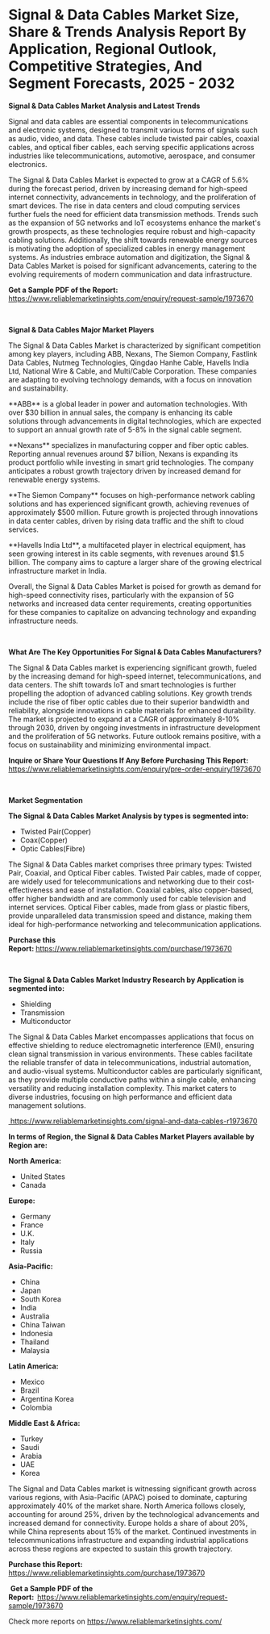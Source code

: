 <p><h1>Signal & Data Cables Market Size, Share & Trends Analysis Report By Application, Regional Outlook, Competitive Strategies, And Segment Forecasts, 2025 - 2032</h1></p><p><strong>Signal & Data Cables Market Analysis and Latest Trends</strong></p>
<p><p>Signal and data cables are essential components in telecommunications and electronic systems, designed to transmit various forms of signals such as audio, video, and data. These cables include twisted pair cables, coaxial cables, and optical fiber cables, each serving specific applications across industries like telecommunications, automotive, aerospace, and consumer electronics.</p><p>The Signal & Data Cables Market is expected to grow at a CAGR of 5.6% during the forecast period, driven by increasing demand for high-speed internet connectivity, advancements in technology, and the proliferation of smart devices. The rise in data centers and cloud computing services further fuels the need for efficient data transmission methods. Trends such as the expansion of 5G networks and IoT ecosystems enhance the market's growth prospects, as these technologies require robust and high-capacity cabling solutions. Additionally, the shift towards renewable energy sources is motivating the adoption of specialized cables in energy management systems. As industries embrace automation and digitization, the Signal & Data Cables Market is poised for significant advancements, catering to the evolving requirements of modern communication and data infrastructure.</p></p>
<p><strong>Get a Sample PDF of the Report:&nbsp;</strong> <a href="https://www.reliablemarketinsights.com/enquiry/request-sample/1973670?utm_campaign=2232&utm_medium=2&utm_source=Github&utm_content=ia&utm_term=07042025&utm_id=signal-data-cables">https://www.reliablemarketinsights.com/enquiry/request-sample/1973670</a></p>
<p>&nbsp;</p>
<p><strong>Signal & Data Cables Major Market Players</strong></p>
<p><p>The Signal & Data Cables Market is characterized by significant competition among key players, including ABB, Nexans, The Siemon Company, Fastlink Data Cables, Nutmeg Technologies, Qingdao Hanhe Cable, Havells India Ltd, National Wire & Cable, and Multi/Cable Corporation. These companies are adapting to evolving technology demands, with a focus on innovation and sustainability.</p><p>**ABB** is a global leader in power and automation technologies. With over $30 billion in annual sales, the company is enhancing its cable solutions through advancements in digital technologies, which are expected to support an annual growth rate of 5-8% in the signal cable segment.</p><p>**Nexans** specializes in manufacturing copper and fiber optic cables. Reporting annual revenues around $7 billion, Nexans is expanding its product portfolio while investing in smart grid technologies. The company anticipates a robust growth trajectory driven by increased demand for renewable energy systems.</p><p>**The Siemon Company** focuses on high-performance network cabling solutions and has experienced significant growth, achieving revenues of approximately $500 million. Future growth is projected through innovations in data center cables, driven by rising data traffic and the shift to cloud services.</p><p>**Havells India Ltd**, a multifaceted player in electrical equipment, has seen growing interest in its cable segments, with revenues around $1.5 billion. The company aims to capture a larger share of the growing electrical infrastructure market in India. </p><p>Overall, the Signal & Data Cables Market is poised for growth as demand for high-speed connectivity rises, particularly with the expansion of 5G networks and increased data center requirements, creating opportunities for these companies to capitalize on advancing technology and expanding infrastructure needs.</p></p>
<p>&nbsp;</p>
<p><strong>What Are The Key Opportunities For Signal & Data Cables Manufacturers?</strong></p>
<p><p>The Signal & Data Cables market is experiencing significant growth, fueled by the increasing demand for high-speed internet, telecommunications, and data centers. The shift towards IoT and smart technologies is further propelling the adoption of advanced cabling solutions. Key growth trends include the rise of fiber optic cables due to their superior bandwidth and reliability, alongside innovations in cable materials for enhanced durability. The market is projected to expand at a CAGR of approximately 8-10% through 2030, driven by ongoing investments in infrastructure development and the proliferation of 5G networks. Future outlook remains positive, with a focus on sustainability and minimizing environmental impact.</p></p>
<p><strong>Inquire or Share Your Questions If Any Before Purchasing This Report:</strong> <a href="https://www.reliablemarketinsights.com/enquiry/pre-order-enquiry/1973670?utm_campaign=2232&utm_medium=2&utm_source=Github&utm_content=ia&utm_term=07042025&utm_id=signal-data-cables">https://www.reliablemarketinsights.com/enquiry/pre-order-enquiry/1973670</a></p>
<p>&nbsp;</p>
<p><strong>Market Segmentation</strong></p>
<p><strong>The Signal & Data Cables Market Analysis by types is segmented into:</strong></p>
<p><ul><li>Twisted Pair(Copper)</li><li>Coax(Copper)</li><li>Optic Cables(Fibre)</li></ul></p>
<p><p>The Signal & Data Cables market comprises three primary types: Twisted Pair, Coaxial, and Optical Fiber cables. Twisted Pair cables, made of copper, are widely used for telecommunications and networking due to their cost-effectiveness and ease of installation. Coaxial cables, also copper-based, offer higher bandwidth and are commonly used for cable television and internet services. Optical Fiber cables, made from glass or plastic fibers, provide unparalleled data transmission speed and distance, making them ideal for high-performance networking and telecommunication applications.</p></p>
<p><strong>Purchase this Report:&nbsp;</strong><a href="https://www.reliablemarketinsights.com/purchase/1973670?utm_campaign=2232&utm_medium=2&utm_source=Github&utm_content=ia&utm_term=07042025&utm_id=signal-data-cables">https://www.reliablemarketinsights.com/purchase/1973670</a></p>
<p>&nbsp;</p>
<p><strong>The Signal & Data Cables Market Industry Research by Application is segmented into:</strong></p>
<p><ul><li>Shielding</li><li>Transmission</li><li>Multiconductor</li></ul></p>
<p><p>The Signal & Data Cables Market encompasses applications that focus on effective shielding to reduce electromagnetic interference (EMI), ensuring clean signal transmission in various environments. These cables facilitate the reliable transfer of data in telecommunications, industrial automation, and audio-visual systems. Multiconductor cables are particularly significant, as they provide multiple conductive paths within a single cable, enhancing versatility and reducing installation complexity. This market caters to diverse industries, focusing on high performance and efficient data management solutions.</p></p>
<p><a href="https://www.reliablemarketinsights.com/signal-and-data-cables-r1973670?utm_campaign=2232&utm_medium=2&utm_source=Github&utm_content=ia&utm_term=07042025&utm_id=signal-data-cables">&nbsp;https://www.reliablemarketinsights.com/signal-and-data-cables-r1973670</a></p>
<p><strong>In terms of Region, the Signal & Data Cables Market Players available by Region are:</strong></p>
<p>
    <p> <strong> North America: </strong>
        <ul>
            <li>United States</li>
            <li>Canada</li>
        </ul>
        </p> 
    <p> <strong> Europe: </strong>
        <ul>
            <li>Germany</li>
            <li>France</li>
            <li>U.K.</li>
            <li>Italy</li>
            <li>Russia</li>
        </ul>
        </p> 
    <p> <strong> Asia-Pacific: </strong>
        <ul>
            <li>China</li>
            <li>Japan</li>
            <li>South Korea</li>
            <li>India</li>
            <li>Australia</li>
            <li>China Taiwan</li>
            <li>Indonesia</li>
            <li>Thailand</li>
            <li>Malaysia</li>
        </ul>
        </p> 
    <p> <strong> Latin America: </strong>
        <ul>
            <li>Mexico</li>
            <li>Brazil</li>
            <li>Argentina Korea</li>
            <li>Colombia</li>
        </ul>
        </p> 
    <p> <strong> Middle East & Africa: </strong>
        <ul>
            <li>Turkey</li>
            <li>Saudi</li>
            <li>Arabia</li>
            <li>UAE</li>
            <li>Korea</li>
        </ul>
    </p>
    </p>
<p><p>The Signal and Data Cables market is witnessing significant growth across various regions, with Asia-Pacific (APAC) poised to dominate, capturing approximately 40% of the market share. North America follows closely, accounting for around 25%, driven by the technological advancements and increased demand for connectivity. Europe holds a share of about 20%, while China represents about 15% of the market. Continued investments in telecommunications infrastructure and expanding industrial applications across these regions are expected to sustain this growth trajectory.</p></p>
<p><strong>Purchase this Report: </strong><a href="https://www.reliablemarketinsights.com/purchase/1973670?utm_campaign=2232&utm_medium=2&utm_source=Github&utm_content=ia&utm_term=07042025&utm_id=signal-data-cables">https://www.reliablemarketinsights.com/purchase/1973670</a></p>
<p>&nbsp;<strong>Get a Sample PDF of the Report:&nbsp;&nbsp;</strong><a href="https://www.reliablemarketinsights.com/enquiry/request-sample/1973670?utm_campaign=2232&utm_medium=2&utm_source=Github&utm_content=ia&utm_term=07042025&utm_id=signal-data-cables">https://www.reliablemarketinsights.com/enquiry/request-sample/1973670</a></p>
<p><strong></strong></p>
<p>Check more reports on <a href="https://www.reliablemarketinsights.com/?utm_campaign=2232&utm_medium=2&utm_source=Github&utm_content=ia&utm_term=07042025&utm_id=signal-data-cables">https://www.reliablemarketinsights.com/</a></p>